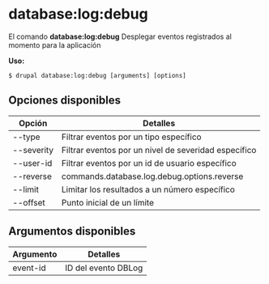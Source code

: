 # database:log:debug
El comando **database:log:debug** Desplegar eventos registrados al momento para la aplicación

**Uso:**
```
$ drupal database:log:debug [arguments] [options] 
```

## Opciones disponibles
Opción | Detalles
-------|-------------
--type | Filtrar eventos por un tipo específico
--severity | Filtrar eventos por un nivel de severidad específico
--user-id | Filtrar eventos por un id de usuario específico
--reverse | commands.database.log.debug.options.reverse
--limit | Limitar los resultados a un número específico
--offset | Punto inicial de un límite

## Argumentos disponibles
Argumento | Detalles
---------|-------------
event-id | ID del evento DBLog
